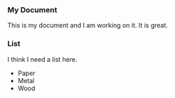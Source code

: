 ### My Document

This is my document and I am working on it. It is great.

### List
I think I need a list here.

* Paper
* Metal
* Wood

